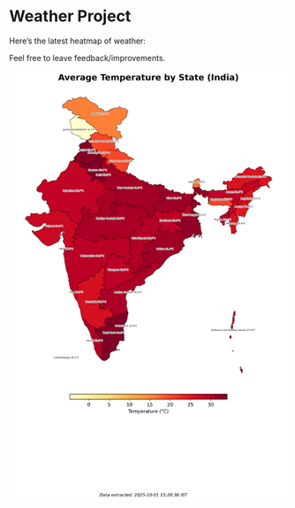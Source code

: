 # Weather Project

Here’s the latest heatmap of weather:

Feel free to leave feedback/improvements.

![India Heatmap](docs/assets/india_heatmap.png?v=DCF96E)
